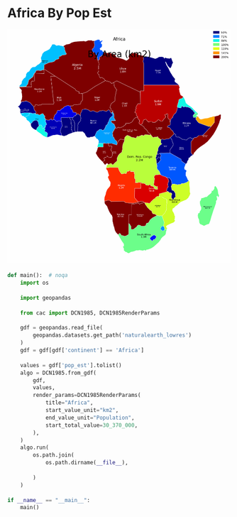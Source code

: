 # Africa By Pop Est

<p  align="center">
    <img src="https://raw.githubusercontent.com/nuuuwan/continuous_area_cartograms/main/examples/africa_by_pop_est/output/animated.gif" alt="alt" />
</p>

```python
def main():  # noqa
    import os

    import geopandas

    from cac import DCN1985, DCN1985RenderParams

    gdf = geopandas.read_file(
        geopandas.datasets.get_path('naturalearth_lowres')
    )
    gdf = gdf[gdf['continent'] == 'Africa']

    values = gdf['pop_est'].tolist()
    algo = DCN1985.from_gdf(
        gdf,
        values,
        render_params=DCN1985RenderParams(
            title="Africa",
            start_value_unit="km2",
            end_value_unit="Population",
            start_total_value=30_370_000,
        ),
    )
    algo.run(
        os.path.join(
            os.path.dirname(__file__),
            
        )
    )

if __name__ == "__main__":
    main()

```
